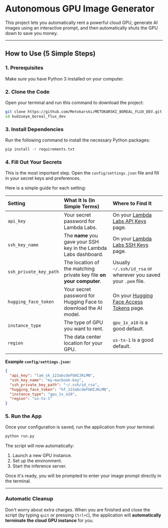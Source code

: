 # Autonomous GPU Image Generator

This project lets you automatically rent a powerful cloud GPU, generate AI images using an interactive prompt, and then automatically shuts the GPU down to save you money.

---

## How to Use (5 Simple Steps)

### 1. Prerequisites
Make sure you have Python 3 installed on your computer.

### 2. Clone the Code
Open your terminal and run this command to download the project:
```bash
git clone https://github.com/Metokarski/METOKARSKI_BOREAL_FLUX_DEV.git
cd kudzueye_boreal_flux_dev
```

### 3. Install Dependencies
Run the following command to install the necessary Python packages:
```bash
pip install -r requirements.txt
```

### 4. Fill Out Your Secrets
This is the most important step. Open the `config/settings.json` file and fill in your secret keys and preferences.

Here is a simple guide for each setting:

| Setting | What It Is (In Simple Terms) | Where to Find It |
| :--- | :--- | :--- |
| `api_key` | Your secret password for Lambda Labs. | On your [Lambda Labs API Keys](https://cloud.lambdalabs.com/api-keys) page. |
| `ssh_key_name` | The **name** you gave your SSH key in the Lambda Labs dashboard. | On your [Lambda Labs SSH Keys](https://cloud.lambdalabs.com/ssh-keys) page. |
| `ssh_private_key_path` | The location of the matching private key file **on your computer**. | Usually `~/.ssh/id_rsa` or wherever you saved your `.pem` file. |
| `hugging_face_token`| Your secret password for Hugging Face to download the AI model. | On your [Hugging Face Access Tokens](https://huggingface.co/settings/tokens) page. |
| `instance_type` | The type of GPU you want to rent. | `gpu_1x_a10` is a good default. |
| `region` | The data center location for your GPU. | `us-tx-1` is a good default. |

**Example `config/settings.json`:**
```json
{
  "api_key": "lam_sk_123abcdeFGHIJKLMN",
  "ssh_key_name": "my-macbook-key",
  "ssh_private_key_path": "~/.ssh/id_rsa",
  "hugging_face_token": "hf_123abcdeFGHIJKLMN",
  "instance_type": "gpu_1x_a10",
  "region": "us-tx-1"
}
```

### 5. Run the App
Once your configuration is saved, run the application from your terminal:
```bash
python run.py
```
The script will now automatically:
1.  Launch a new GPU instance.
2.  Set up the environment.
3.  Start the inference server.

Once it's ready, you will be prompted to enter your image prompt directly in the terminal.

---

### Automatic Cleanup
Don't worry about extra charges. When you are finished and close the script (by typing `quit` or pressing `Ctrl+C`), the application will **automatically terminate the cloud GPU instance** for you.
